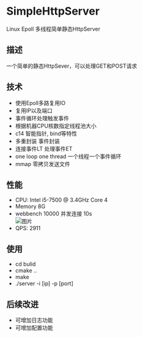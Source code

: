# SimpleHttpServer

Linux Epoll 多线程简单静态HttpServer

## 描述
一个简单的静态HttpSever，可以处理GET和POST请求

## 技术
- 使用Epoll多路复用IO
- 复用IP以及端口
- 事件循环处理触发事件
- 根据机器CPU核数指定线程池大小
- c14 智能指针, bind等特性
- 多重封装 事件封装
- 连接事件LT 处理事件ET
- one loop one thread 一个线程一个事件循环
- mmap 零拷贝发送文件

## 性能
- CPU: Intel i5-7500 @ 3.4GHz Core 4
- Memory 8G
- webbench 10000 并发连接 10s  
![图片](https://github.com/cruegull/SimpleHttpServer/doc/webbench.png)
- QPS: 2911

## 使用
- cd bulid
- cmake ..
- make
- ./server -i [ip] -p [port]

## 后续改进
- 可增加日志功能
- 可增加配置功能
